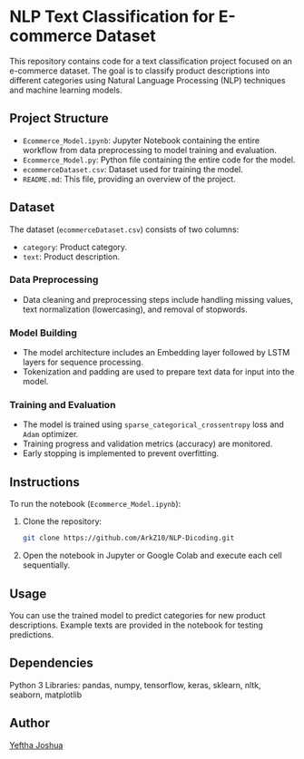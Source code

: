 # NLP Text Classification for E-commerce Dataset

This repository contains code for a text classification project focused on an e-commerce dataset. The goal is to classify product descriptions into different categories using Natural Language Processing (NLP) techniques and machine learning models.

## Project Structure

- `Ecommerce_Model.ipynb`: Jupyter Notebook containing the entire workflow from data preprocessing to model training and evaluation.
- `Ecommerce_Model.py`: Python file containing the entire code for the model.
- `ecommerceDataset.csv`: Dataset used for training the model.
- `README.md`: This file, providing an overview of the project.

## Dataset

The dataset (`ecommerceDataset.csv`) consists of two columns:
- `category`: Product category.
- `text`: Product description.

### Data Preprocessing

- Data cleaning and preprocessing steps include handling missing values, text normalization (lowercasing), and removal of stopwords.

### Model Building

- The model architecture includes an Embedding layer followed by LSTM layers for sequence processing.
- Tokenization and padding are used to prepare text data for input into the model.

### Training and Evaluation

- The model is trained using `sparse_categorical_crossentropy` loss and `Adam` optimizer.
- Training progress and validation metrics (accuracy) are monitored.
- Early stopping is implemented to prevent overfitting.

## Instructions

To run the notebook (`Ecommerce_Model.ipynb`):
1. Clone the repository:
   ```bash
   git clone https://github.com/ArkZ10/NLP-Dicoding.git
   ```
2. Open the notebook in Jupyter or Google Colab and execute each cell sequentially.

## Usage

You can use the trained model to predict categories for new product descriptions. Example texts are provided in the notebook for testing predictions.

## Dependencies

Python 3
Libraries: pandas, numpy, tensorflow, keras, sklearn, nltk, seaborn, matplotlib

## Author

[Yeftha Joshua](https://github.com/ArkZ10)
